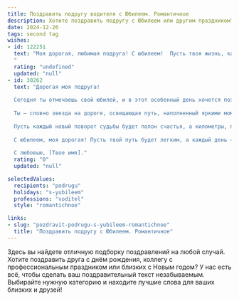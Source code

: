 ```yaml
---
title: Поздравить подругу водителя с Юбилеем. Романтичное
description: Хотите поздравить подругу с Юбилеем или другим праздником? Наш ИИ создаст незабываемое поздравление, а вы обязательно выделитесь среди других.  
date: 2024-12-26
tags: second tag
wishes:
- id: 122251
  text: "Моя дорогая, любимая подруга! С юбилеем!  Пусть твоя жизнь, как идеально выверенная траектория, ведёт тебя только к счастью и радости.  Ты –  настоящая королева дорог, уверенная, стильная,  и невероятно красивая.  Пусть каждый день будет наполнен любовью,  встречами с дорогими людьми и, конечно же,  бескрайними просторами счастливых километров!  Я тебя очень люблю!
  "
  rating: "undefined"
  updated: "null"
- id: 30262
  text: "Дорогая моя подруга!
  
  Сегодня ты отмечаешь свой юбилей, и в этот особенный день хочется поздравить тебя с тем, что ты не только замечательный человек, но и великолепный водитель, который смело и уверенно преодолевает любые дистанции.
  
  Ты — словно звезда на дороге, освещающая путь, наполненный яркими моментами и увлекательными приключениями. Каждый миг, проведенный с тобой, — это настоящая радость и вдохновение. Ты умеешь не только управлять автомобилем, но и вести по жизни с такой грацией и энергией, что за тобой всегда хочется следовать.
  
  Пусть каждый новый поворот судьбы будет полон счастья, а километры, пройденные тобой, ведут только к удаче и любви. Желаю тебе, чтобы сердце всегда распахивалось навстречу новым свершениям и незабываемым встречам. Ты заслуживаешь только лучшего, и я уверена, что впереди у тебя много удивительных дорог!
  
  С юбилеем, моя дорогая! Пусть твой путь будет легким, а каждый день — полон романтики и счастья!
  
  С любовью, [Твое имя]."
  rating: "0"
  updated: "null"

selectedValues:
  recipients: "podrugu"
  holidays: "s-yubileem"
  professions: "voditel"
  style: "romantichnoe"

links:
- slug: "pozdravit-podrugu-s-yubileem-romantichnoe"
  title: "Поздравить подругу с Юбилеем. Романтичное"
---
```


Здесь вы найдете отличную подборку поздравлений на любой случай. 
Хотите поздравить друга с днём рождения, коллегу с профессиональным праздником или близких с Новым годом? У нас есть всё, чтобы сделать ваш поздравительный текст незабываемым. Выбирайте нужную категорию и находите лучшие слова для ваших близких и друзей!
